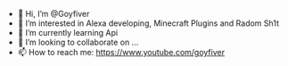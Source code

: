 - 👋 Hi, I’m @Goyfiver
- 👀 I’m interested in Alexa developing, Minecraft Plugins and Radom Sh1t
- 🌱 I’m currently learning Api
- 💞️ I’m looking to collaborate on ...
- 📫 How to reach me:  https://www.youtube.com/goyfiver

<!---
Goyfiver/Goyfiver is a ✨ special ✨ repository because its `README.md` (this file) appears on your GitHub profile.
You can click the Preview link to take a look at your changes.
--->
